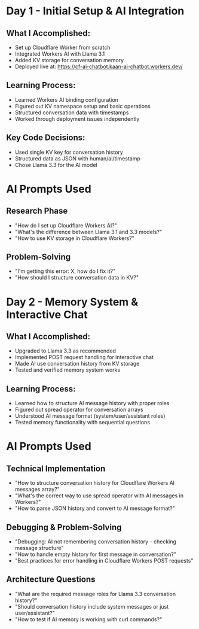 # Day 1 - Initial Setup & AI Integration

## What I Accomplished:
- Set up Cloudflare Worker from scratch
- Integrated Workers AI with Llama 3.1
- Added KV storage for conversation memory
- Deployed live at: https://cf-ai-chatbot.kaan-ai-chatbot.workers.dev/

## Learning Process:
- Learned Workers AI binding configuration
- Figured out KV namespace setup and basic operations
- Structured conversation data with timestamps
- Worked through deployment issues independently

## Key Code Decisions:
- Used single KV key for conversation history
- Structured data as JSON with human/ai/timestamp
- Chose Llama 3.3 for the AI model

# AI Prompts Used

## Research Phase
- "How do I set up Cloudflare Workers AI?"
- "What's the difference between Llama 3.1 and 3.3 models?"
- "How to use KV storage in Cloudflare Workers?"

## Problem-Solving
- "I'm getting this error: X, how do I fix it?"
- "How should I structure conversation data in KV?"

# Day 2 - Memory System & Interactive Chat

## What I Accomplished:
- Upgraded to Llama 3.3 as recommended
- Implemented POST request handling for interactive chat
- Made AI use conversation history from KV storage
- Tested and verified memory system works

## Learning Process:
- Learned how to structure AI message history with proper roles
- Figured out spread operator for conversation arrays
- Understood AI message format (system/user/assistant roles)
- Tested memory functionality with sequential questions

# AI Prompts Used

## Technical Implementation
- "How to structure conversation history for Cloudflare Workers AI messages array?"
- "What's the correct way to use spread operator with AI messages in Workers?"
- "How to parse JSON history and convert to AI message format?"

## Debugging & Problem-Solving
- "Debugging: AI not remembering conversation history - checking message structure"
- "How to handle empty history for first message in conversation?"
- "Best practices for error handling in Cloudflare Workers POST requests"

## Architecture Questions
- "What are the required message roles for Llama 3.3 conversation history?"
- "Should conversation history include system messages or just user/assistant?"
- "How to test if AI memory is working with curl commands?"
